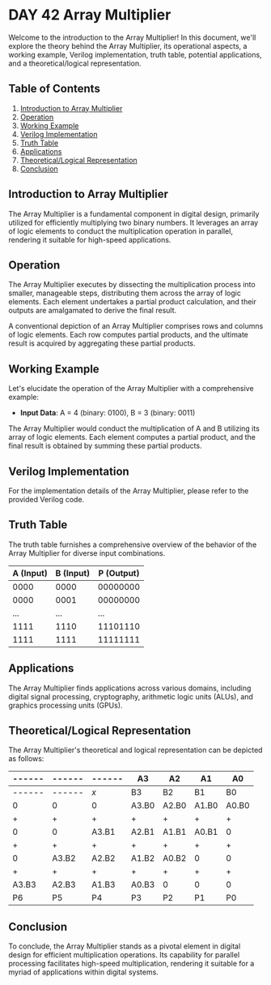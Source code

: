 # DAY 42 Array Multiplier

Welcome to the introduction to the Array Multiplier! In this document, we'll explore the theory behind the Array Multiplier, its operational aspects, a working example, Verilog implementation, truth table, potential applications, and a theoretical/logical representation.

## Table of Contents
1. [Introduction to Array Multiplier](#introduction-to-array-multiplier)
2. [Operation](#operation)
3. [Working Example](#working-example)
4. [Verilog Implementation](#verilog-implementation)
5. [Truth Table](#truth-table)
6. [Applications](#applications)
7. [Theoretical/Logical Representation](#theoretical-logical-representation)
8. [Conclusion](#conclusion)

## Introduction to Array Multiplier
The Array Multiplier is a fundamental component in digital design, primarily utilized for efficiently multiplying two binary numbers. It leverages an array of logic elements to conduct the multiplication operation in parallel, rendering it suitable for high-speed applications.

## Operation
The Array Multiplier executes by dissecting the multiplication process into smaller, manageable steps, distributing them across the array of logic elements. Each element undertakes a partial product calculation, and their outputs are amalgamated to derive the final result.

A conventional depiction of an Array Multiplier comprises rows and columns of logic elements. Each row computes partial products, and the ultimate result is acquired by aggregating these partial products.

## Working Example
Let's elucidate the operation of the Array Multiplier with a comprehensive example:

- **Input Data**: A = 4 (binary: 0100), B = 3 (binary: 0011)

The Array Multiplier would conduct the multiplication of A and B utilizing its array of logic elements. Each element computes a partial product, and the final result is obtained by summing these partial products.

## Verilog Implementation
For the implementation details of the Array Multiplier, please refer to the provided Verilog code.

## Truth Table
The truth table furnishes a comprehensive overview of the behavior of the Array Multiplier for diverse input combinations.

| A (Input) | B (Input) | P (Output) |
|-----------|-----------|------------|
| 0000      | 0000      | 00000000   |
| 0000      | 0001      | 00000000   |
| ...       | ...       | ...        |
| 1111      | 1110      | 11101110   |
| 1111      | 1111      | 11111111   |

## Applications
The Array Multiplier finds applications across various domains, including digital signal processing, cryptography, arithmetic logic units (ALUs), and graphics processing units (GPUs).

## Theoretical/Logical Representation
The Array Multiplier's theoretical and logical representation can be depicted as follows:

|------|------|------| A3 | A2 | A1 | A0 | 
|------|------|------|----|----|----|----|
|------|------| *x*  | B3 | B2 | B1 | B0 |
|   0  | 0    | 0  | A3.B0 | A2.B0 | A1.B0 | A0.B0 |
| +    | +  | +  | +  | +  | +  | +  |
| 0    | 0  | A3.B1 | A2.B1 | A1.B1 | A0.B1 | 0  |
| +    | +  | +  | +  | +  | +  | +  |
| 0    | A3.B2 | A2.B2 | A1.B2 | A0.B2 | 0  | 0  |
| +    | +  | +  | +  | +  | +  | +  |
| A3.B3| A2.B3 | A1.B3 | A0.B3 | 0  | 0  | 0  |
| P6   | P5   | P4   | P3   | P2   | P1   | P0   |

## Conclusion
To conclude, the Array Multiplier stands as a pivotal element in digital design for efficient multiplication operations. Its capability for parallel processing facilitates high-speed multiplication, rendering it suitable for a myriad of applications within digital systems.